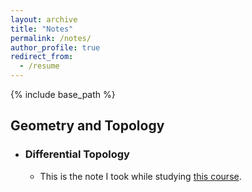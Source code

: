 ```yaml
---
layout: archive
title: "Notes"
permalink: /notes/
author_profile: true
redirect_from:
  - /resume
---
```


{% include base_path %}

Geometry and Topology
------

* ### Differential Topology
     * This is the note I took while studying [this course](https://www.youtube.com/playlist?list=PLo4jXE-LdDTQIrmgxcuLO9w5n6AdiltQo).
